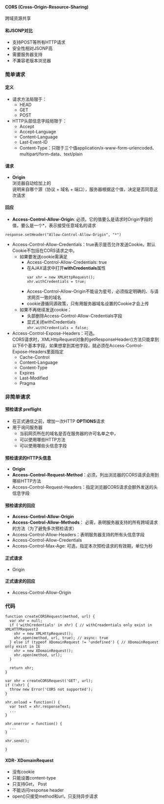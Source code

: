 #### CORS (Cross-Origin-Resource-Sharing)
跨域资源共享

#### 和JSONP对比 
- 支持POST等所有HTTP请求 
- 安全性相对JSONP高
- 需要服务器支持
- 不兼容老版本浏览器

### 简单请求
#### 定义
- 请求方法局限于： 
  - HEAD
  - GET
  - POST
- HTTP头部信息字段局限于：
  - Accept
  - Accept-Language
  - Content-Language
  - Last-Event-ID
  - Content-Type：只限于三个值application/x-www-form-urlencoded、multipart/form-data、text/plain

#### 请求  
- **Origin**   
浏览器自动给加上的   
说明来自哪个源（协议 + 域名 + 端口），服务器根据这个值，决定是否同意这次请求

#### 回应 
- **Access-Control-Allow-Origin**: 必须。它的值要么是请求时Origin字段的值，要么是一个*，表示接受任意域名的请求
```
response.setHeader("Allow-Control-Allow-Origin", "*")
```
- Access-Control-Allow-Credentials：true表示是否允许发送Cookie。默认Cookie不包括在CORS请求之中。  
  - 如果要发送cookie需满足
    - Access-Control-Allow-Credentials: true
    - 在AJAX请求中打开**withCredentials**属性  
      ```
      var xhr = new XMLHttpRequest();
      xhr.withCredentials = true;
      ```
    - Access-Control-Allow-Origin不能设为星号，必须指定明确的、与请求网页一致的域名
    - cookie遵循同源政策，只有用服务器域名设置的Cookie才会上传
  - 如果不再继续发送cookie：
    - 头部删除Access-Control-Allow-Credentials字段 
    - 显式关闭withCredentials  
    ```xhr.withCredentials = false;```
- Access-Control-Expose-Headers：可选。  
CORS请求时，XMLHttpRequest对象的getResponseHeader()方法只能拿到以下6个基本字段，如果想拿到其他字段，就必须在Access-Control-Expose-Headers里面指定  
  - Cache-Control
  - Content-Language
  - Content-Type
  - Expires
  - Last-Modified
  - Pragma   

### 非简单请求   
#### 预检请求 preflight
- 在正式通信之前，增加一次HTTP **OPTIONS**请求
- 用于询问服务器
  - 当前网页所在的域名是否在服务器的许可名单之中，
  - 可以使用哪些HTTP方法
  - 可以使用哪些头信息字段

####  预检请求的HTTP头信息
- **Origin**
- **Access-Control-Request-Method**：必须，列出浏览器的CORS请求会用到哪些HTTP方法
- Access-Control-Request-Headers：指定浏览器CORS请求会额外发送的头信息字段

####  预检请求的回应
- **Access-Control-Allow-Origin**
- **Access-Control-Allow-Methods**： 必需，表明服务器支持的所有跨域请求的方法（为了避免多次预检请求）
- Access-Control-Allow-Headers：表明服务器支持的所有头信息字段 
- Access-Control-Allow-Credentials
- Access-Control-Max-Age: 可选，指定本次预检请求的有效期，单位为秒

#### 正式请求
- Origin

#### 正式请求的回应
- Access-Control-Allow-Origin

### 代码  
```
function createCORSRequest(method, url) {
  var xhr = null;
  if ('withCredentials' in xhr) { // withCreadentials only exist in XMLHTTPRequest2
    xhr = new XMLHttpRequest();
    xhr.open(method, url, true); // async: true
  } else if (typeof XDomainRequest != 'undefined') { // XDomainRequest only exist in IE 
    xhr = new XDomainRequest();
    xhr.open(method, url);
  } 

  return xhr;
}

var xhr = createCORSRequest('GET', url);
if (!xhr) {
  throw new Error('CORS not supported');
}

xhr.onload = function() {
  var text = xhr.responseText;
  ...
}

xhr.onerror = function() {
  ...
}

xhr.send();
   
}
```
#### XDR- XDomainRequest
- 没有cookie
- 只能设置content-type
- 只支持Get， Post
- 不能访问response header
- open()只接受method和url，只支持异步请求


